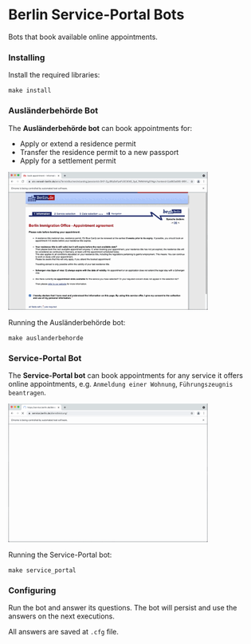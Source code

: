 # Berlin Service-Portal Bots

Bots that book available online appointments.

### Installing

Install the required libraries:
```
make install
```

### Ausländerbehörde Bot

The **Ausländerbehörde bot** can book appointments for:
- Apply or extend a residence permit
- Transfer the residence permit to a new passport
- Apply for a settlement permit

<img src="./auslanderbehorde_bot_preview.gif" width="400">

Running the Ausländerbehörde bot:
```
make auslanderbehorde
```

### Service-Portal Bot

The **Service-Portal bot** can book appointments for any service it offers online appointments, e.g. `Anmeldung einer Wohnung`, `Führungszeugnis beantragen`.

<img src="./service_portal_bot_preview.gif" width="400">

Running the Service-Portal bot:
```
make service_portal
```

### Configuring

Run the bot and answer its questions. The bot will persist and use the answers on the next executions.

All answers are saved at `.cfg` file.
